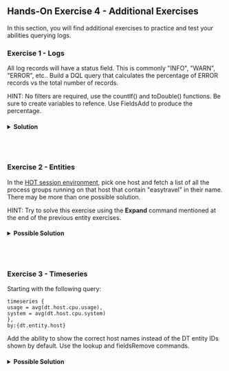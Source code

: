 ## Hands-On Exercise 4 - Additional Exercises

In this section, you will find additional exercises to practice and test your abilities querying logs.

### Exercise 1 - Logs

All log records will have a status field. This is commonly "INFO", "WARN", "ERROR", etc.. Build a DQL query that calculates the percentage of ERROR records vs the total number of records.

HINT: No filters are required, use the countIf() and toDouble() functions. Be sure to create variables to refence. Use FieldsAdd to produce the percentage.

<H4><details>
<summary>Solution</summary>

```
fetch logs
| summarize total = count(), errorTotal = countif(status == "ERROR")
| fieldsAdd errorPercent = toDouble(errorTotal) / toDouble(total) * 100
```

</details></H4>
<br>
<br>

### Exercise 2 - Entities

In the [HOT session environment](https://zcy16892.apps.dynatrace.com/), pick one host and fetch a list of all the process groups running on that host that contain "easytravel" in their name. There may be more than one possible solution.

HINT: Try to solve this exercise using the **Expand** command mentioned at the end of the previous entity exercises.

<H4><details>
<summary>Possible Solution</summary>

```
fetch dt.entity.host
| filter entity.name == "ip-10-0-0-219.ec2.internal"
| fieldsAdd runs[dt.entity.process_group], alias:process_group_id
| expand process_group_id
| lookup sourceField:process_group_id, lookupField:id, [fetch dt.entity.process_group]
| fieldsRemove lookup.id
| filter contains(lookup.entity.name, "easytravel")
```

</details></H4>
<br>
<br>


### Exercise 3 - Timeseries

Starting with the following query:

```
timeseries {
usage = avg(dt.host.cpu.usage),
system = avg(dt.host.cpu.system)
},
by:{dt.entity.host}
```

Add the ability to show the correct host names instead of the DT entity IDs shown by default. Use the lookup and fieldsRemove commands.

<H4><details>
<summary>Possible Solution</summary>

```
timeseries {
usage = avg(dt.host.cpu.usage),
system = avg(dt.host.cpu.system)
},
by:{dt.entity.host}
| lookup [fetch dt.entity.host], sourceField:dt.entity.host, lookupField:id
| fieldsRemove dt.entity.host, lookup.id
```

</details></H4>
<br>
<br>
